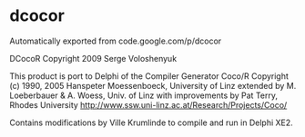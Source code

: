 # dcocor

Automatically exported from code.google.com/p/dcocor

DCocoR Copyright 2009 Serge Voloshenyuk

This product is port to Delphi of the Compiler Generator Coco/R Copyright (c) 1990, 2005 Hanspeter Moessenboeck, University of Linz extended by M. Loeberbauer & A. Woess, Univ. of Linz with improvements by Pat Terry, Rhodes University http://www.ssw.uni-linz.ac.at/Research/Projects/Coco/

Contains modifications by Ville Krumlinde to compile and run in Delphi XE2. 
